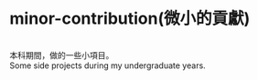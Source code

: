 # minor-contribution(微小的貢獻)
<br>
本科期間，做的一些小項目。<br>
Some side projects during my undergraduate years.
<br>
<br>
